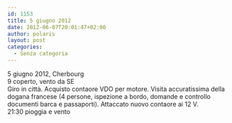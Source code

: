 ```yaml
---
id: 1153
title: 5 giugno 2012
date: 2012-06-07T20:01:47+02:00
author: polaris
layout: post
categories:
  - Senza categoria
---
```

5 giugno 2012, Cherbourg  
9 coperto, vento da SE  
Giro in città. Acquisto contaore VDO per motore. Visita accuratissima della dogana francese (4 persone, ispezione a bordo, domande e controllo documenti barca e passaporti). Attaccato nuovo contaore ai 12 V.  
21:30 pioggia e vento